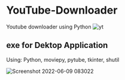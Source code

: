 # YouTube-Downloader
Youtube downloader using Python
![yt](https://user-images.githubusercontent.com/67859818/172754620-71379eef-4b7a-4168-87f2-f448b13b56d9.png)

<h2>exe for Dektop Application</h2>
Using: Python, moviepy, pytube, tkinter, shutil

![Screenshot 2022-06-09 083022](https://user-images.githubusercontent.com/67859818/172755346-b5b2b070-3717-477b-9572-1f42297875dd.jpg)
